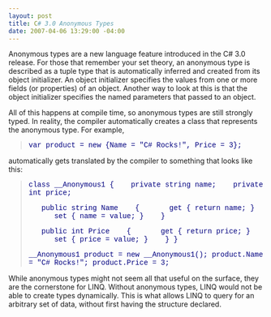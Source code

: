 ```yaml
---
layout: post
title: C# 3.0 Anonymous Types
date: 2007-04-06 13:29:00 -04:00
---
```


Anonymous types are a new language feature introduced in the C# 3.0 release. For those that remember your set theory, an anonymous type is described as a tuple type that is automatically inferred and created from its object initializer. An object initializer specifies the values from one or more fields (or properties) of an object. Another way to look at this is that the object initializer specifies the named parameters that passed to an object.

All of this happens at compile time, so anonymous types are still strongly typed. In reality, the compiler automatically creates a class that represents the anonymous type. For example, 

> <font face="Courier New" color="#000080">var product = new {Name = "C# Rocks!", Price = 3};</font>

automatically gets translated by the compiler to something that looks like this:

> <font face="Courier New" color="#000080">class __Anonymous1
> {
>    private string name;
>    private int price;
> 
>    public string Name
>    {
>       get { return name; }
>       set { name = value; }
>    }
> 
>    public int Price
>    {
>       get { return price; }
>       set { price = value; }
>    }
> }
> 
> __Anonymous1 product = new __Anonymous1();
> product.Name = "C# Rocks!";
> product.Price = 3;</font>

While anonymous types might not seem all that useful on the surface, they are the cornerstone for LINQ. Without anonymous types, LINQ would not be able to create types dynamically. This is what allows LINQ to query for an arbitrary set of data, without first having the structure declared.
